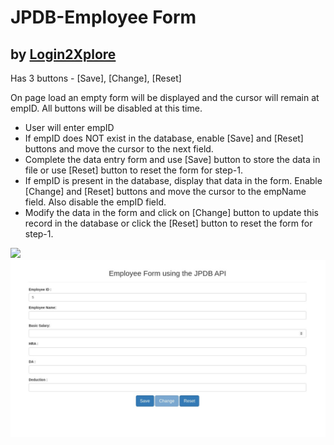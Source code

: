 # JPDB-Employee Form
## by [Login2Xplore](http://login2explore.com/index.php)
Has 3 buttons - [Save], [Change], [Reset]

On page load an empty form will be displayed and the cursor will remain at empID. All buttons will be disabled at this time.
 - User will enter empID
 - If empID does NOT exist in the database, enable [Save] and [Reset] buttons and move the cursor to the next field. 
 - Complete the data entry form and use [Save] button to store the data in file or use [Reset] button to reset the form for step-1.
 - If empID is present in the database, display that data in the form. Enable [Change] and [Reset] buttons and move the cursor to the empName field. Also disable the empID field. 
 - Modify the data in the form and click on [Change] button to update this record in the database or click the [Reset] button to reset the form for step-1.


![](/public_html/images/Emp-Exist.png)
![](/public_html/images/Emp-New.png)
